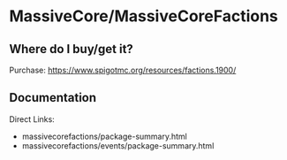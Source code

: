 # MassiveCore/MassiveCoreFactions

## Where do I buy/get it?
Purchase: https://www.spigotmc.org/resources/factions.1900/

## Documentation
Direct Links:

 - <redacted>massivecorefactions/package-summary.html
 - <redacted>massivecorefactions/events/package-summary.html